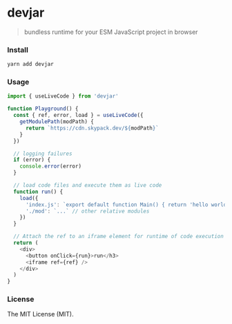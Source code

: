 # devjar
> bundless runtime for your ESM JavaScript project in browser


### Install

```sh
yarn add devjar
```

### Usage

```js
import { useLiveCode } from 'devjar'

function Playground() {
  const { ref, error, load } = useLiveCode({
    getModulePath(modPath) {
      return `https://cdn.skypack.dev/${modPath}`
    }
  })

  // logging failures
  if (error) {
    console.error(error)
  }

  // load code files and execute them as live code
  function run() {
    load({
      'index.js': `export default function Main() { return 'hello world' }`,
      './mod': `...` // other relative modules
    })
  }

  // Attach the ref to an iframe element for runtime of code execution
  return (
    <div>
      <button onClick={run}>run</h3>
      <iframe ref={ref} />
    </div>
  )
}
```

### License

The MIT License (MIT).

